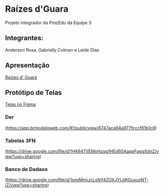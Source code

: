 # Raízes d'Guara

Projeto integrador da ProzEdu da Equipe 3

## Integrantes:

Anderson Rosa,
Gabrielly Colman e
Leide Dias

## Apresentação

[Raízes d&#39; Guará](https://docs.google.com/presentation/d/1bqFE9UTjguwtpjMEDPGXUrAo2WouNxMH/edit#slide=id.p1)

## Protótipo de Telas

[Telas no Figma](https://www.figma.com/proto/NP9ixNEGr75sn42NmFswAZ/Projeto-Guara?node-id=21-1325&node-type=canvas&t=KXVnoxIR29VmsxS3-0&scaling=scale-down&content-scaling=fixed&page-id=0%3A1)


### Der
(https://app.brmodeloweb.com/#!/publicview/6747aca94a977fcccf61b1c9)

### Tabelas 3FN
(https://drive.google.com/file/d/1HK64TlIEMxHzqg1HEd60AappFaggXdnZ/view?usp=sharing)

### Banco de Dadaos
(https://drive.google.com/file/d/1smiMmiJcLsNY4ZOXJYIJtKGusuoNT-iZ/view?usp=sharing)
